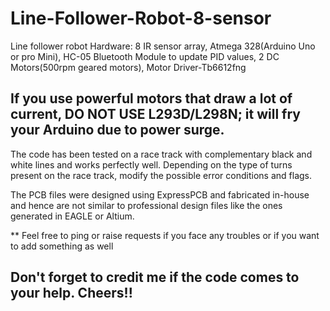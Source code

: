 # Line-Follower-Robot-8-sensor
Line follower robot
Hardware: 8 IR sensor array,
Atmega 328(Arduino Uno or pro Mini),
HC-05 Bluetooth Module to update PID values,
2 DC Motors(500rpm geared motors),
Motor Driver-Tb6612fng

## If you use powerful motors that draw a lot of current, DO NOT USE L293D/L298N; it will fry your Arduino due to power surge.
The code has been tested on a race track with complementary black and white lines and works perfectly well.
Depending on the type of turns present on the race track, modify the possible error conditions and flags.

The PCB files were designed using ExpressPCB and fabricated in-house and hence are not similar to professional design files like the ones generated in EAGLE or Altium.

** Feel free to ping or raise requests if you face any troubles or if you want to add something as well
## Don't forget to credit me if the code comes to your help. Cheers!!
